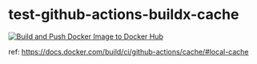 # test-github-actions-buildx-cache

[![Build and Push Docker Image to Docker Hub](https://github.com/nukopy/test-github-actions-buildx-cache/actions/workflows/build_and_push.yml/badge.svg)](https://github.com/nukopy/test-github-actions-buildx-cache/actions/workflows/build_and_push.yml)

ref: https://docs.docker.com/build/ci/github-actions/cache/#local-cache
